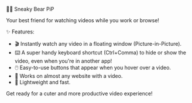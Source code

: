 🐻‍❄️ Sneaky Bear PiP

Your best friend for watching videos while you work or browse!

✨ Features:
- 🎬 Instantly watch any video in a floating window (Picture-in-Picture).
- ⌨️ A super handy keyboard shortcut (Ctrl+Comma) to hide or show the video, even when you're in another app!
- 🖱️ Easy-to-use buttons that appear when you hover over a video.
- 🔎 Works on almost any website with a video.
- 🚀 Lightweight and fast.

Get ready for a cuter and more productive video experience!